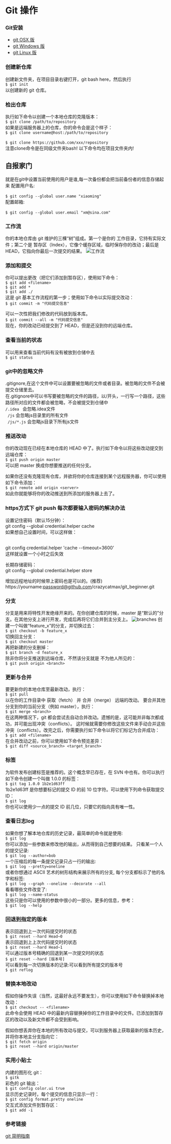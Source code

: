 # Git 操作

### Git安装
- [git OSX 版](https://git-scm.com/download/mac)
- [git Windows 版](https://git-for-windows.github.io/)
- [git Linux 版](https://book.git-scm.com/2_installing_git.html)

### 创建新仓库
创建新文件夹，在项目目录右键打开，git bash here，然后执行
<br/>`$ git init`<br/>
以创建新的 git 仓库。

### 检出仓库
执行如下命令以创建一个本地仓库的克隆版本：
<br/>`$ git clone /path/to/repository`<br/>
如果是远端服务器上的仓库，你的命令会是这个样子：
<br/>`$ git clone username@host:/path/to/repository`<br/>
<br/>`$ git clone https://github.com/xxx/repository`<br/>
注意clone命令是在同级文件夹bash!
以下命令均在项目文件夹内!

## 自报家门
就是在git中设置当前使用的用户是谁,每一次备份都会把当前备份者的信息存储起来
配置用户名:	
<br/>`$ git config --global user.name "xiaoming"`<br/>
配置邮箱:  
<br/>`$ git config --global user.email "xm@sina.com"`<br/>

### 工作流
你的本地仓库由 git 维护的三棵“树”组成。第一个是你的 工作目录，它持有实际文件；第二个是 暂存区（Index），它像个缓存区域，临时保存你的改动；最后是 HEAD，它指向你最后一次提交的结果。
![工作流](./imgs/trees.png "工作流")

### 添加和提交
你可以提出更改（把它们添加到暂存区），使用如下命令：
<br/>`$ git add <filename>`<br/>
`$ git add *`<br/>
`$ git add ./`<br/>
这是 git 基本工作流程的第一步；使用如下命令以实际提交改动：
<br/>`$ git commit -m "代码提交信息"`<br/>

可以一次性把我们修改的代码放到版本库。
<br/>`$ git commit --all -m "代码提交信息"`<br/>
现在，你的改动已经提交到了 HEAD，但是还没到你的远端仓库。

### 查看当前的状态
可以用来查看当前代码有没有被放到仓储中去
<br/>`$ git status`

### git中的忽略文件
.gitignore,在这个文件中可以设置要被忽略的文件或者目录。被忽略的文件不会被提交仓储里去。
<br/>在.gitignore中可以书写要被忽略的文件的路径，以/开头，一行写一个路径，这些路径所对应的文件都会被忽略，不会被提交到仓储中
<br/>` /.idea  ` 会忽略.idea文件
<br/>` /js`      会忽略js目录里的所有文件
<br/>` /js/*.js` 会忽略js目录下所有js文件

### 推送改动
你的改动现在已经在本地仓库的 HEAD 中了。执行如下命令以将这些改动提交到远端仓库：
<br/>`$ git push origin master`<br/>
可以把 master 换成你想要推送的任何分支。 

如果你还没有克隆现有仓库，并欲将你的仓库连接到某个远程服务器，你可以使用如下命令添加：
<br/>`$ git remote add origin <server>`<br/>
如此你就能够将你的改动推送到所添加的服务器上去了。

### https方式下 git push 每次都要输入密码的解决办法
设置记住密码（默认15分钟）：
<br/> git config --global credential.helper cache <br/>
如果想自己设置时间，可以这样做：

<br/> git config credential.helper 'cache --timeout=3600' <br/>
这样就设置一个小时之后失效

长期存储密码：
<br/> git config --global credential.helper store <br>

增加远程地址的时候带上密码也是可以的。(推荐)
<br/>https://yourname:password@github.com/crazycatmax/git_beginner.git <br>

### 分支
分支是用来将特性开发绝缘开来的。在你创建仓库的时候，master 是“默认的”分支。在其他分支上进行开发，完成后再将它们合并到主分支上。
![branches](./imgs/branches.png "branches")
创建一个叫做“feature_x”的分支，并切换过去：
<br/>`$ git checkout -b feature_x`<br/>
切换回主分支：
<br/>`$ git checkout master`<br/>
再把新建的分支删掉：
<br/>`$ git branch -d feature_x`<br/>
除非你将分支推送到远端仓库，不然该分支就是 不为他人所见的：
<br/>`$ git push origin <branch>`<br/>

### 更新与合并
要更新你的本地仓库至最新改动，执行：
<br/>`$ git pull`<br/>
以在你的工作目录中 获取（fetch） 并 合并（merge） 远端的改动。
要合并其他分支到你的当前分支（例如 master），执行：
<br/>`$ git merge <branch>`<br/>
在这两种情况下，git 都会尝试去自动合并改动。遗憾的是，这可能并非每次都成功，并可能出现冲突（conflicts）。 这时候就需要你修改这些文件来手动合并这些冲突（conflicts）。改完之后，你需要执行如下命令以将它们标记为合并成功：
<br/>`$ git add <filename>`<br/>
在合并改动之前，你可以使用如下命令预览差异：
<br/>`$ git diff <source_branch> <target_branch>`<br/>

### 标签
为软件发布创建标签是推荐的。这个概念早已存在，在 SVN 中也有。你可以执行如下命令创建一个叫做 1.0.0 的标签：
<br/>`$ git tag 1.0.0 1b2e1d63ff`<br/>
1b2e1d63ff 是你想要标记的提交 ID 的前 10 位字符。可以使用下列命令获取提交 ID：
<br/>`$ git log`<br/>
你也可以使用少一点的提交 ID 前几位，只要它的指向具有唯一性。

### 查看日志log
如果你想了解本地仓库的历史记录，最简单的命令就是使用: 
<br/>`$ git log`<br/>
你可以添加一些参数来修改他的输出，从而得到自己想要的结果。 只看某一个人的提交记录:
<br/>`$ git log --author=bob`<br/>
一个压缩后的每一条提交记录只占一行的输出:
<br/>`$ git log --pretty=oneline`<br/>
或者你想通过 ASCII 艺术的树形结构来展示所有的分支, 每个分支都标示了他的名字和标签: 
<br/>`$ git log --graph --oneline --decorate --all`<br/>
看看哪些文件改变了: 
<br/>`$ git log --name-status`<br/>
这些只是你可以使用的参数中很小的一部分。更多的信息，参考：
<br/>`$ git log --help`<br/>

### 回退到指定的版本
表示回退到上一次代码提交时的状态
<br/>`$ git reset --hard Head~0`<br/>
表示回退到上上次代码提交时的状态
<br/>`$ git reset --hard Head~1`<br/>
可以通过版本号精确的回退到某一次提交时的状态
<br/>`$ git reset --hard [版本号]`<br/>
可以看到每一次切换版本的记录:可以看到所有提交的版本号
<br/>`$ git reflog`<br/>

### 替换本地改动
假如你操作失误（当然，这最好永远不要发生），你可以使用如下命令替换掉本地改动：
<br/>`$ git checkout -- <filename>`<br/>
此命令会使用 HEAD 中的最新内容替换掉你的工作目录中的文件。已添加到暂存区的改动以及新文件都不会受到影响。

假如你想丢弃你在本地的所有改动与提交，可以到服务器上获取最新的版本历史，并将你本地主分支指向它：
<br/>`$ git fetch origin`<br/>
`$ git reset --hard origin/master`<br/>

### 实用小贴士
内建的图形化 git：
<br/>`$ gitk`<br/>
彩色的 git 输出：
<br/>`$ git config color.ui true`<br/>
显示历史记录时，每个提交的信息只显示一行：
<br/>`$ git config format.pretty oneline`<br/>
交互式添加文件到暂存区：
<br/>`$ git add -i`<br/>

### 参考链接 
[git 简明指南](http://rogerdudler.github.io/git-guide/index.zh.html)
